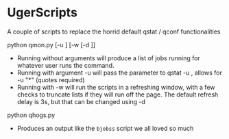 # UgerScripts
A couple of scripts to replace the horrid default qstat / qconf functionalities


python qmon.py [-u <username>] [-w [-d <delay>]]
  - Running without arguments will produce a list of jobs running for whatever user runs the command.
  - Running with argument -u <username> will pass the parameter to qstat -u <username>, allows for -u "*" (quotes required)
  - Running with -w will run the scripts in a refreshing window, with a few checks to truncate lists if they will run off the page.  The default refresh delay is 3s, but that can be changed using -d <delay>


python qhogs.py
  - Produces an output like the `bjobss` script we all loved so much
